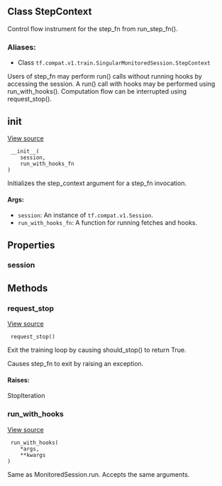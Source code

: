 ## Class StepContext

Control flow instrument for the step_fn from run_step_fn().
### Aliases:
- Class `tf.compat.v1.train.SingularMonitoredSession.StepContext`

Users of step_fn may perform run() calls without running hooks by accessing the session. A run() call with hooks may be performed using run_with_hooks(). Computation flow can be interrupted using request_stop().
## __init__
[View source](https://github.com/tensorflow/tensorflow/blob/r2.0/tensorflow/python/training/monitored_session.py#L821-L829)


```
 __init__(
    session,
    run_with_hooks_fn
)
```

Initializes the step_context argument for a step_fn invocation.
#### Args:
- `session`: An instance of `tf.compat.v1.Session`.
- `run_with_hooks_fn`: A function for running fetches and hooks.
## Properties
### session
## Methods
### request_stop
[View source](https://github.com/tensorflow/tensorflow/blob/r2.0/tensorflow/python/training/monitored_session.py#L839-L847)


```
 request_stop()
```

Exit the training loop by causing should_stop() to return True.

Causes step_fn to exit by raising an exception.
#### Raises:

StopIteration
### run_with_hooks
[View source](https://github.com/tensorflow/tensorflow/blob/r2.0/tensorflow/python/training/monitored_session.py#L835-L837)


```
 run_with_hooks(
    *args,
    **kwargs
)
```

Same as MonitoredSession.run. Accepts the same arguments.
